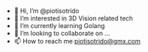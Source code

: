 - 👋 Hi, I’m @piotisotrido
- 👀 I’m interested in 3D Vision related tech
- 🌱 I’m currently learning Golang
- 💞️ I’m looking to collaborate on ...
- 📫 How to reach me piotisotrido@gmx.com

<!---
piotisotrido/piotisotrido is a ✨ special ✨ repository because its `README.md` (this file) appears on your GitHub profile.
You can click the Preview link to take a look at your changes.
--->
